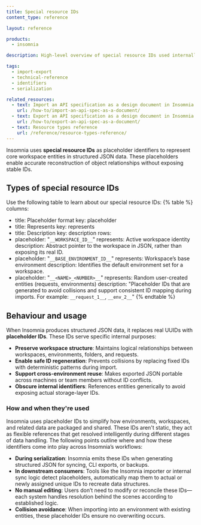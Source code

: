```yaml
---
title: Special resource IDs
content_type: reference

layout: reference

products:
  - insomnia

description: High‑level overview of special resource IDs used internally by Insomnia to map workspace structure and entities.

tags:
  - import-export
  - technical-reference
  - identifiers
  - serialization

related_resources:
  - text: Import an API specification as a design document in Insomnia
    url: /how-to/import-an-api-spec-as-a-document/
  - text: Export an API specification as a design document in Insomnia
    url: /how-to/export-an-api-spec-as-a-document/
  - text: Resource types reference
    url: /reference/resource-types-reference/     
---
```

Insomnia uses **special resource IDs** as placeholder identifiers to represent core workspace entities in structured JSON data. These placeholders enable accurate reconstruction of object relationships without exposing stable IDs.


## Types of special resource IDs
Use the following table to learn about our special resource IDs:
{% table %}
columns:
  - title: Placeholder format
    key: placeholder
  - title: Represents
    key: represents
  - title: Description
    key: description
rows:
  - placeholder: "`__WORKSPACE_ID__`"
    represents: Active workspace identity
    description: Abstract pointer to the workspace in JSON, rather than exposing its real ID.
  - placeholder: "`__BASE_ENVIRONMENT_ID__`"
    represents: Workspace’s base environment
    description: Identifies the default environment set for a workspace.
  - placeholder: "`__<NAME>_<NUMBER>__`"
    represents: Random user-created entities (requests, environments)
    description: "Placeholder IDs that are generated to avoid collisions and support consistent ID mapping during imports. For example: `__request_1__`, `__env_2__`"
{% endtable %}

## Behaviour and usage
When Insomnia produces structured JSON data, it replaces real UUIDs with **placeholder IDs**. These IDs serve specific internal purposes:
- **Preserve workspace structure**: Maintains logical relationships between workspaces, environments, folders, and requests.
- **Enable safe ID regeneration**: Prevents collisions by replacing fixed IDs with deterministic patterns during import.
- **Support cross-environment reuse**: Makes exported JSON portable across machines or team members without ID conflicts.
- **Obscure internal identifiers**: References entities generically to avoid exposing actual storage-layer IDs.

### How and when they're used
Insomnia uses placeholder IDs to simplify how environments, workspaces, and related data are packaged and shared. These IDs aren't static, they act as flexible references that get resolved intelligently during different stages of data handling. The following points outline where and how these identifiers come into play across Insomnia’s workflows:

- **During serialization**: Insomnia emits these IDs when generating structured JSON for syncing, CLI exports, or backups.
- **In downstream consumers**: Tools like the Insomnia importer or internal sync logic detect placeholders, automatically map them to actual or newly assigned unique IDs to recreate data structures.
- **No manual editing**: Users don’t need to modify or reconcile these IDs—each system handles resolution behind the scenes according to established logic.  
- **Collision avoidance**: When importing into an environment with existing entities, these placeholder IDs ensure no overwriting occurs.
